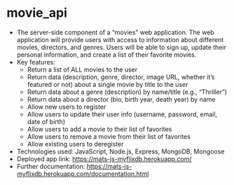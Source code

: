 # movie_api

- The server-side component of a “movies” web application. The web application will provide users with access to information about different movies, directors, and genres. Users will be able to sign up, update their personal information, and create a list of their favorite movies.
- Key features:
  - Return a list of ALL movies to the user
  - Return data (description, genre, director, image URL, whether it’s featured or not) about a single movie by title to the user
  - Return data about a genre (description) by name/title (e.g., “Thriller”)
  - Return data about a director (bio, birth year, death year) by name
  - Allow new users to register
  - Allow users to update their user info (username, password, email, date of birth)
  - Allow users to add a movie to their list of favorites
  - Allow users to remove a movie from their list of favorites
  - Allow existing users to deregister
- Technologies used: JavaScript, Node.js, Express, MongoDB, Mongoose
- Deployed app link: https://mats-js-myflixdb.herokuapp.com/
- Further documentation: https://mats-js-myflixdb.herokuapp.com/documentation.html
